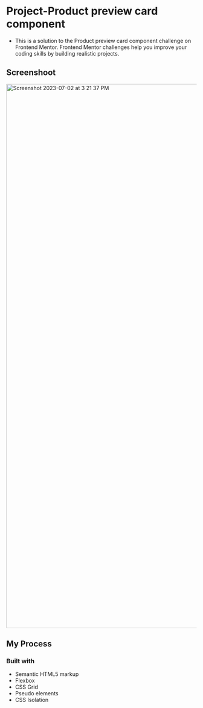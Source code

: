 # Project-Product preview card component

* This is a solution to the Product preview card component challenge on Frontend Mentor. Frontend Mentor challenges help you improve your coding skills by building realistic projects.

## Screenshoot 

<img width="1440" alt="Screenshot 2023-07-02 at 3 21 37 PM" src="https://github.com/Surjoyday/-product-preview-card-component-main/assets/90568406/cca76994-5934-4b53-9612-5bf1b9162081">

## My Process

### Built with

* Semantic HTML5 markup
* Flexbox
* CSS Grid
* Pseudo elements
* CSS Isolation
  

